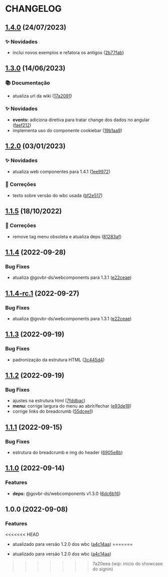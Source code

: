 # CHANGELOG

## [1.4.0](https://gitlab.com/govbr-ds/wbc/quickstarts/govbr-ds-wbc-quickstart-angular/compare/v1.3.0...v1.4.0) (24/07/2023)


### ✨ Novidades

* inclui novos exemplos e refatora os antigos ([2b77fab](https://gitlab.com/govbr-ds/wbc/quickstarts/govbr-ds-wbc-quickstart-angular/commit/2b77fabdcdd81dd0f8f4e23deec3c735d567c498))

## [1.3.0](https://gitlab.com/govbr-ds/dev/wbc/govbr-ds-wbc-quickstart-angular/compare/v1.2.0...v1.3.0) (14/06/2023)

### 📚 Documentação

* atualiza url da wiki ([17a2091](https://gitlab.com/govbr-ds/dev/wbc/govbr-ds-wbc-quickstart-angular/commit/17a20912f7193ce0a0e77ae66de071c0555bcc40))


### ✨ Novidades

* **events:** adiciona diretiva para tratar change dos dados no angular ([faef212](https://gitlab.com/govbr-ds/dev/wbc/govbr-ds-wbc-quickstart-angular/commit/faef212208809b3dabb100141e47f72f9289ad70))
* implementa uso do componente cookiebar ([19b1aa9](https://gitlab.com/govbr-ds/dev/wbc/govbr-ds-wbc-quickstart-angular/commit/19b1aa951a57ef9db1a5105060b8445f15ba5ff2))

## [1.2.0](https://gitlab.com/govbr-ds/dev/wbc/govbr-ds-wbc-quickstart-angular/compare/v1.1.5...v1.2.0) (03/01/2023)

### :sparkles: Novidades

* atualiza web componentes para 1.4.1 ([1ee9972](https://gitlab.com/govbr-ds/dev/wbc/govbr-ds-wbc-quickstart-angular/commit/1ee9972c71be103cc4e210c6fc34be48a307b89f))

### :bug: Correções

* texto sobre versão do wbc usada ([bf2e517](https://gitlab.com/govbr-ds/dev/wbc/govbr-ds-wbc-quickstart-angular/commit/bf2e5174681d9b85f54ab51e9698802dd185e9ab))

## [1.1.5](https://gitlab.com/govbr-ds/wbc/quickstarts/govbr-ds-wbc-quickstart-angular/compare/v1.1.4...v1.1.5) (18/10/2022)

### :bug: Correções

*   remove tag menu obsoleta e atualiza deps ([81283af](https://gitlab.com/govbr-ds/wbc/quickstarts/govbr-ds-wbc-quickstart-angular/commit/81283af5e07733e97a0aa9f7aced55e1a44b9255))

## [1.1.4](https://gitlab.com/govbr-ds/wbc/quickstarts/govbr-ds-wbc-quickstart-angular/compare/v1.1.3...v1.1.4) (2022-09-28)

### Bug Fixes

*   atualiza @govbr-ds/webcomponents para 1.3.1 ([e22ceae](https://gitlab.com/govbr-ds/wbc/quickstarts/govbr-ds-wbc-quickstart-angular/commit/e22ceaebb2f52af3f1c67c1008f075e7348f6438))

## [1.1.4-rc.1](https://gitlab.com/govbr-ds/wbc/quickstarts/govbr-ds-wbc-quickstart-angular/compare/v1.1.3...v1.1.4-rc.1) (2022-09-27)

### Bug Fixes

*   atualiza @govbr-ds/webcomponents para 1.3.1 ([e22ceae](https://gitlab.com/govbr-ds/wbc/quickstarts/govbr-ds-wbc-quickstart-angular/commit/e22ceaebb2f52af3f1c67c1008f075e7348f6438))

## [1.1.3](https://gitlab.com/govbr-ds/wbc/quickstarts/govbr-ds-wbc-quickstart-angular/compare/v1.1.2...v1.1.3) (2022-09-19)

### Bug Fixes

*   padronização da estrutura HTML ([3c445d4](https://gitlab.com/govbr-ds/wbc/quickstarts/govbr-ds-wbc-quickstart-angular/commit/3c445d4a92c503281e1fc08fcf7a0181c9cfcd60))

## [1.1.2](https://gitlab.com/govbr-ds/wbc/quickstarts/govbr-ds-wbc-quickstart-angular/compare/v1.1.1...v1.1.2) (2022-09-19)

### Bug Fixes

*   ajustes na estrutura html ([7fddbac](https://gitlab.com/govbr-ds/wbc/quickstarts/govbr-ds-wbc-quickstart-angular/commit/7fddbac6cbcbe9dbcaa4b553a4af99a80430db9b))
*   **menu:** corrige largura do menu ao abrir/fechar ([e93de19](https://gitlab.com/govbr-ds/wbc/quickstarts/govbr-ds-wbc-quickstart-angular/commit/e93de19be03a1d0953f0a390751ad5d974096504))
*   corrige links do breadcrumb ([55dcee1](https://gitlab.com/govbr-ds/wbc/quickstarts/govbr-ds-wbc-quickstart-angular/commit/55dcee1c12d0d811d534b5dd997558185339bb90))

## [1.1.1](https://gitlab.com/govbr-ds/wbc/quickstarts/govbr-ds-wbc-quickstart-angular/compare/v1.1.0...v1.1.1) (2022-09-15)

### Bug Fixes

*   estrutura do breadcrumb e img do header ([6905e8b](https://gitlab.com/govbr-ds/wbc/quickstarts/govbr-ds-wbc-quickstart-angular/commit/6905e8bd787ad5a4214d16f37d2a6f4cbb09a0c4))

## [1.1.0](https://gitlab.com/govbr-ds/wbc/quickstarts/govbr-ds-wbc-quickstart-angular/compare/v1.0.0...v1.1.0) (2022-09-14)

### Features

*   **deps:** @govbr-ds/webcomponents v1.3.0 ([6dc6b16](https://gitlab.com/govbr-ds/wbc/quickstarts/govbr-ds-wbc-quickstart-angular/commit/6dc6b16104e4e2e9cf4632b9ae8ad5c200a75f97))

## 1.0.0 (2022-09-08)

### Features

<<<<<<< HEAD
*   atualizado para versão 1.2.0 dos wbc ([a4c14aa](https://gitlab.com/govbr-ds/wbc/quickstarts/govbr-ds-wbc-quickstart-angular/commit/a4c14aa2ffb137ad40b3c428bca4a74ee65d8179))
=======
- atualizado para versão 1.2.0 dos wbc ([a4c14aa](https://gitlab.com/govbr-ds/dev/wbc/govbr-ds-wbc-quickstart-angular/commit/a4c14aa2ffb137ad40b3c428bca4a74ee65d8179))
>>>>>>> 7a20eea (wip: inicio do showcase do signin)
